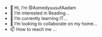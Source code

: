 - 👋 Hi, I’m @AxmedyuusufAadam
- 👀 I’m interested in Reading...
- 🌱 I’m currently learning IT...
- 💞️ I’m looking to collaborate on my home...
- 📫 How to reach me ...

<!---
AxmedyuusufAadam/AxmedyuusufAadam is a ✨ special ✨ repository because its `README.md` (this file) appears on your GitHub profile.
You can click the Preview link to take a look at your changes.
--->
